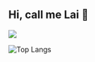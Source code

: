 ## Hi, call me Lai 👋

![](https://github-readme-stats.vercel.app/api?username=ntclai&show_icons=true&theme=cobalt)

![Top Langs](https://github-readme-stats.vercel.app/api/top-langs/?username=ntclai&theme=nightowl&layout=compact)
